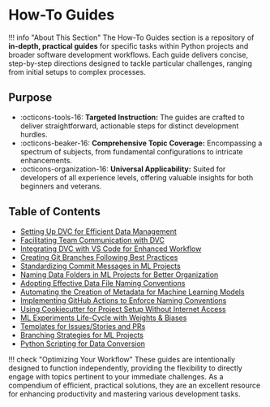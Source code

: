 # How-To Guides

!!! info "About This Section"
    The How-To Guides section is a repository of **in-depth, practical guides** for specific tasks within Python projects and broader software development workflows. Each guide delivers concise, step-by-step directions designed to tackle particular challenges, ranging from initial setups to complex processes.

## Purpose

- :octicons-tools-16: **Targeted Instruction:** The guides are crafted to deliver straightforward, actionable steps for distinct development hurdles.
- :octicons-beaker-16: **Comprehensive Topic Coverage:** Encompassing a spectrum of subjects, from fundamental configurations to intricate enhancements.
- :octicons-organization-16: **Universal Applicability:** Suited for developers of all experience levels, offering valuable insights for both beginners and veterans.

## Table of Contents

- [Setting Up DVC for Efficient Data Management](./dvc-set-up.md)
- [Facilitating Team Communication with DVC](./dvc-communication.md)
- [Integrating DVC with VS Code for Enhanced Workflow](./dvc-vscode-extension.md)
- [Creating Git Branches Following Best Practices](./git-branch-naming-standards.md)
- [Standardizing Commit Messages in ML Projects](./commit-message-standards-ml.md)
- [Naming Data Folders in ML Projects for Better Organization](./ml-data-folder-naming.md)
- [Adopting Effective Data File Naming Conventions](./ml-data-naming-conventions.md)
- [Automating the Creation of Metadata for Machine Learning Models](./machine-learning-metadata-automation.md)
- [Implementing GitHub Actions to Enforce Naming Conventions](./github-actions-naming-convention.md)
- [Using Cookiecutter for Project Setup Without Internet Access](./offline-cookiecutter-setup.md)
- [ML Experiments Life-Cycle with Weights & Biases](./wandb-experiment-tracking-rag.md)
- [Templates for Issues/Stories and PRs](./templates.md)
- [Branching Strategies for ML Projects](./branching-strategy.md)
- [Python Scripting for Data Conversion](./data-conversion-from-xlsx-to-csv.md)

!!! check "Optimizing Your Workflow"
    These guides are intentionally designed to function independently, providing the flexibility to directly engage with topics pertinent to your immediate challenges. As a compendium of efficient, practical solutions, they are an excellent resource for enhancing productivity and mastering various development tasks.
